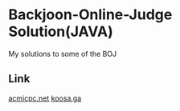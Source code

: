 # Backjoon-Online-Judge Solution(JAVA)
My solutions to some of the BOJ

## Link
[acmicpc.net](https://www.acmicpc.net)
[koosa.ga](https://koosa.ga)
